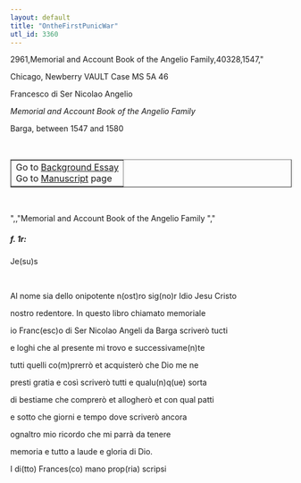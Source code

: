 ```yaml
---
layout: default
title: "OntheFirstPunicWar"
utl_id: 3360
---
```

2961,Memorial and Account Book of the Angelio Family,40328,1547,"
<p>Chicago, Newberry VAULT Case MS 5A 46</p>
<p style=""margin-left:.25in;"">Francesco di Ser Nicolao Angelio</p>
<p style=""margin-left:.25in;""><em>Memorial and Account Book of the Angelio Family</em></p>
<p style=""margin-left:.25in;"">Barga, between 1547 and 1580</p>
<p style=""font-size: 0.1em;""> </p>
<table border=""0.5"" cellpadding=""1"" cellspacing=""1"" style=""width: 200px; background-color:#F8F8F8;""><tbody style=""border-color:#ccc""><tr style=""border-color:#ccc""><td>Go to <a href=""https://italian-paleography.library.utoronto.ca/content/about_IP_031"" style=""font-weight:300;"" target=""_blank"">Background Essay</a><br />
			Go to <a href=""https://italian-paleography.library.utoronto.ca/islandora/object/italianpaleography%3AIP_031"" style=""font-weight:300;"" target=""_blank"">Manuscript</a> page</td>
</tr></tbody></table><p> </p>
",,"Memorial and Account Book of the Angelio Family
","
<h5 style=""color:#555;"">f. 1r:</h5>
<p>Je(su)s</p>
<p> </p>
<p>Al nome sia dello onipotente n(ost)ro sig(no)r Idio Jesu Cristo</p>
<p>nostro redentore. In questo libro chiamato memoriale</p>
<p>io Franc(esc)o di Ser Nicolao Angeli da Barga scriverò tucti</p>
<p>e loghi che al presente mi trovo e successivame(n)te</p>
<p>tutti quelli co(m)prerrò et acquisterò che Dio me ne</p>
<p>presti gratia e così scriverò tutti e qualu(n)q(ue) sorta</p>
<p>di bestiame che comprerò et allogherò et con qual patti</p>
<p>e sotto che giorni e tempo dove scriverò ancora</p>
<p>ognaltro mio ricordo che mi parrà da tenere</p>
<p>memoria e tutto a laude e gloria di Dio.</p>
<p>I di(tto) Frances(co) mano prop(ria) scripsi</p>
